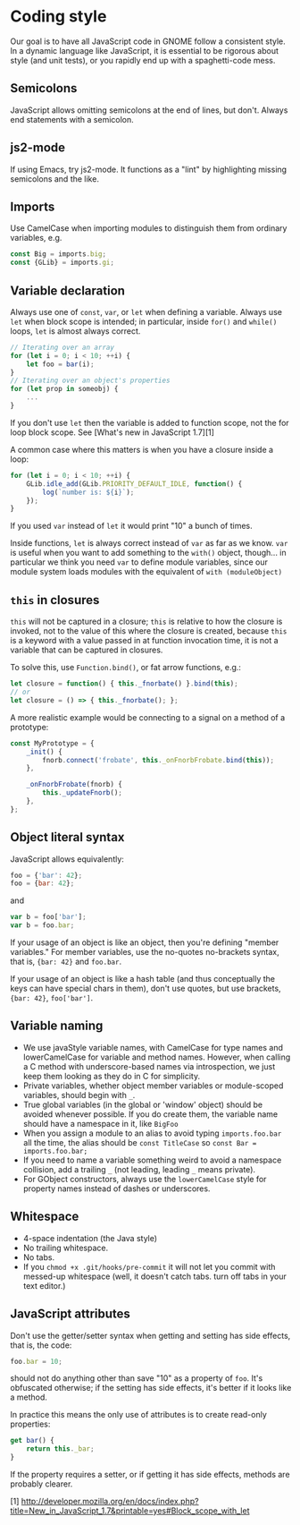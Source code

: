 # Coding style #

Our goal is to have all JavaScript code in GNOME follow a consistent style. In a dynamic language like
JavaScript, it is essential to be rigorous about style (and unit tests), or you rapidly end up
with a spaghetti-code mess.

## Semicolons ##

JavaScript allows omitting semicolons at the end of lines, but don't. Always end
statements with a semicolon.

## js2-mode ##

If using Emacs, try js2-mode. It functions as a "lint" by highlighting missing semicolons
and the like.

## Imports ##

Use CamelCase when importing modules to distinguish them from ordinary variables, e.g.

```js
const Big = imports.big;
const {GLib} = imports.gi;
```

## Variable declaration ##

Always use one of `const`, `var`, or `let` when defining a variable. Always use `let` when block scope is intended; in particular, inside `for()` and `while()` loops, `let` is almost always correct.

```js
// Iterating over an array
for (let i = 0; i < 10; ++i) {
    let foo = bar(i);
}
// Iterating over an object's properties
for (let prop in someobj) {
    ...
}
```

If you don't use `let` then the variable is added to function scope, not the for loop block scope.
See [What's new in JavaScript 1.7][1]

A common case where this matters is when you have a closure inside a loop:
```js
for (let i = 0; i < 10; ++i) {
    GLib.idle_add(GLib.PRIORITY_DEFAULT_IDLE, function() {
        log(`number is: ${i}`);
    });
}
```

If you used `var` instead of `let` it would print "10" a bunch of times.

Inside functions, `let` is always correct instead of `var` as far as we know. `var` is useful when you want to add something to the `with()` object, though... in particular we think you need `var` to define module variables, since our module system loads modules with the equivalent of `with (moduleObject)`

## `this` in closures ##

`this` will not be captured in a closure; `this` is relative to how the closure is invoked, not to
the value of this where the closure is created, because `this` is a keyword with a value passed
in at function invocation time, it is not a variable that can be captured in closures.

To solve this, use `Function.bind()`, or fat arrow functions, e.g.:

```js
let closure = function() { this._fnorbate() }.bind(this);
// or
let closure = () => { this._fnorbate(); };
```

A more realistic example would be connecting to a signal on a
method of a prototype:

```js
const MyPrototype = {
    _init() {
        fnorb.connect('frobate', this._onFnorbFrobate.bind(this));
    },

    _onFnorbFrobate(fnorb) {
        this._updateFnorb();
    },
};
```

## Object literal syntax ##

JavaScript allows equivalently:
```js
foo = {'bar': 42};
foo = {bar: 42};
```
and
```js
var b = foo['bar'];
var b = foo.bar;
```

If your usage of an object is like an object, then you're defining "member variables." For member variables, use the no-quotes no-brackets syntax, that is, `{bar: 42}` and `foo.bar`.

If your usage of an object is like a hash table (and thus conceptually the keys can have special chars in them), don't use quotes, but use brackets, `{bar: 42}`, `foo['bar']`.

## Variable naming ##

- We use javaStyle variable names, with CamelCase for type names and lowerCamelCase for variable and method names. However, when calling a C method with underscore-based names via introspection, we just keep them looking as they do in C for simplicity.
- Private variables, whether object member variables or module-scoped variables, should begin with `_`.
- True global variables (in the global or 'window' object) should be avoided whenever possible. If you do create them, the variable name should have a namespace in it, like `BigFoo`
- When you assign a module to an alias to avoid typing `imports.foo.bar` all the time, the alias should be `const TitleCase` so `const Bar = imports.foo.bar;`
- If you need to name a variable something weird to avoid a namespace collision, add a trailing `_` (not leading, leading `_` means private).
- For GObject constructors, always use the `lowerCamelCase` style for property names instead of dashes or underscores.

## Whitespace ##

* 4-space indentation (the Java style)
* No trailing whitespace.
* No tabs.
* If you `chmod +x .git/hooks/pre-commit` it will not let you commit with messed-up whitespace (well, it doesn't catch tabs. turn off tabs in your text editor.)

## JavaScript attributes ##

Don't use the getter/setter syntax when getting and setting has side effects, that is, the code:
```js
foo.bar = 10;
```
should not do anything other than save "10" as a property of `foo`. It's obfuscated otherwise; if the setting has side effects, it's better if it looks like a method.

In practice this means the only use of attributes is to create read-only properties:
```js
get bar() {
    return this._bar;
}
```

If the property requires a setter, or if getting it has side effects, methods are probably clearer.

[1] http://developer.mozilla.org/en/docs/index.php?title=New_in_JavaScript_1.7&printable=yes#Block_scope_with_let
